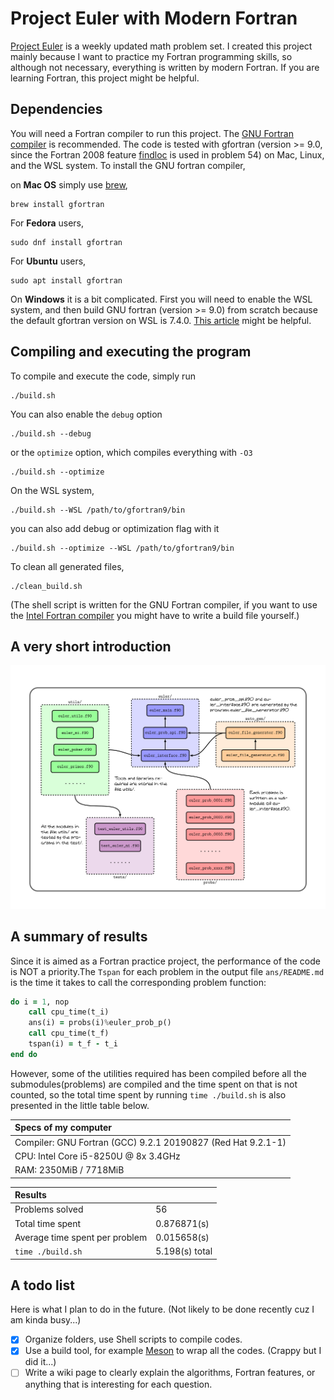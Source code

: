 # Project Euler with Modern Fortran

[Project Euler](https://projecteuler.net/about) is a weekly updated math problem set. I created this project mainly because I want to practice my Fortran programming skills, so although not necessary, everything is written by modern Fortran. If you are learning Fortran, this project might be helpful.

## Dependencies

You will need a Fortran compiler to run this project. The [GNU Fortran compiler](https://gcc.gnu.org/fortran/) is recommended. The code is tested with gfortran (version >= 9.0, since the Fortran 2008 feature [findloc](https://gcc.gnu.org/onlinedocs/gfortran/FINDLOC.html) is used in problem 54) on Mac, Linux, and the WSL system. To install the GNU fortran compiler, 

on **Mac OS** simply use [brew](https://brew.sh/),

```shell
brew install gfortran
```

For **Fedora** users,

```shell
sudo dnf install gfortran
```

For **Ubuntu** users,

```shell
sudo apt install gfortran
```

On **Windows** it is a bit complicated. First you will need to enable the WSL system, and then build GNU fortran (version >= 9.0) from scratch because the default gfortran version on WSL is 7.4.0. [This article](https://solarianprogrammer.com/2017/05/04/building-gcc-wsl-windows-subsystem-linux/) might be helpful.

## Compiling and executing the program

 To compile and execute the code, simply run

```shell
./build.sh
```

 You can also enable the `debug` option

 ```shell
 ./build.sh --debug
 ```

 or the `optimize` option, which compiles everything with `-O3`

 ```shell 
 ./build.sh --optimize
 ```

On the WSL system, 

```shell
./build.sh --WSL /path/to/gfortran9/bin
```

you can also add debug or optimization flag with it

```shell
./build.sh --optimize --WSL /path/to/gfortran9/bin
```

To clean all generated files,

```shell
./clean_build.sh
```

(The shell script is written for the GNU Fortran compiler, if you want to use the [Intel Fortran compiler](https://software.intel.com/en-us/fortran-compilers) you might have to write a build file yourself.)

## A very short introduction

![Drag Racing](images/flow_chart.png)

## A summary of results

Since it is aimed as a Fortran practice project, the performance of the code is NOT a priority.The `Tspan` for each problem in the output file `ans/README.md` is the time it takes to call the corresponding problem function:

```fortran
do i = 1, nop
    call cpu_time(t_i)
    ans(i) = probs(i)%euler_prob_p()
    call cpu_time(t_f)
    tspan(i) = t_f - t_i
end do
```

However, some of the utilities required has been compiled before all the submodules(problems) are compiled and the time spent on that is not counted, so the total time spent by running `time ./build.sh` is also presented in the little table below.

|Specs of my computer                                           |
|:--------------------------------------------------------------|
|Compiler: GNU Fortran (GCC) 9.2.1 20190827 (Red Hat 9.2.1-1)   |
|CPU: Intel Core i5-8250U @ 8x 3.4GHz                           |
|RAM: 2350MiB / 7718MiB                                         |

|Results                            |                   |
|:----------------------------------|:------------------|
| Problems solved                   |   56              |    
| Total time spent                  |   0.876871(s)     |
| Average time spent per problem    |   0.015658(s)     |
| `time ./build.sh`                 |   5.198(s) total  |

## A todo list

Here is what I plan to do in the future. (Not likely to be done recently cuz I am kinda busy...)

- [x] Organize folders, use Shell scripts to compile codes.
- [x] Use a build tool, for example [Meson](https://mesonbuild.com/) to wrap
    all the codes. (Crappy but I did it...)
- [ ] Write a wiki page to clearly explain the algorithms, Fortran features, or
    anything that is interesting for each question.
